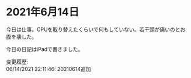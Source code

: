 # 2021年6月14日

今日は仕事。CPUを取り替えたくらいで何もしていない。若干頭が痛いのとお腹を壊した。

今日の日記はiPadで書きました。

変更履歴:  
06/14/2021 22:11:46: 20210614追加  
